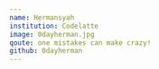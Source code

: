 ```yaml
---
name: Hermansyah
institution: Codelatte
image: 0dayherman.jpg
qoute: one mistakes can make crazy!
github: 0dayherman
---
```

